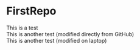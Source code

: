 # FirstRepo
This is a test  
This is another test (modified directly from GitHub)  
This is another test (modified on laptop)  
